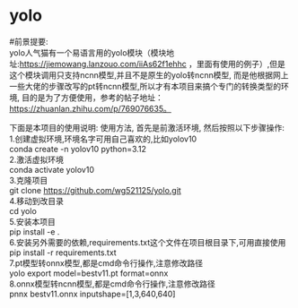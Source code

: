 # yolo
#前景提要:  
yolo人气猫有一个易语言用的yolo模块（模块地址:https://jiemowang.lanzouo.com/iiAs62f1ehhc ，里面有使用的例子）,但是这个模块调用只支持ncnn模型,并且不是原生的yolo转ncnn模型, 而是他根据网上一些大佬的步骤改写的pt转ncnn模型,所以才有本项目来搞个专门的转换类型的环境, 目的是为了方便使用，参考的帖子地址：https://zhuanlan.zhihu.com/p/769076635。   

下面是本项目的使用说明: 
使用方法, 首先是前激活环境, 然后按照以下步骤操作:   
1.创建虚拟环境,环境名字可用自己喜欢的,比如yolov10    
conda create -n yolov10 python=3.12  
2.激活虚拟环境  
conda activate yolov10  
3.克隆项目  
git clone  https://github.com/wg521125/yolo.git     
4.移动到改目录  
cd yolo     
5.安装本项目    
pip install -e .    
6.安装另外需要的依赖,requirements.txt这个文件在项目根目录下,可用直接使用    
pip install -r requirements.txt  
7.pt模型转onnx模型,都是cmd命令行操作,注意修改路径   
yolo export model=bestv11.pt format=onnx    
8.onnx模型转ncnn模型,都是cmd命令行操作,注意修改路径  
pnnx bestv11.onnx  inputshape=[1,3,640,640] 
